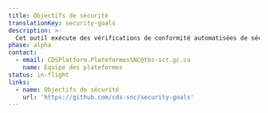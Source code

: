 ```yaml
---
title: Objectifs de sécurité
translationKey: security-goals
description: >-
  Cet outil exécute des vérifications de conformité automatisées de sécurité et d’accessibilité à chaque déploiement d’applications basées sur Kubernetes.
phase: alpha
contact:
  - email: CDSPlatform.PlateformesSNC@tbs-sct.gc.ca
    name: Équipe des plateformes
status: in-flight
links:
  - name: Objectifs de sécurité
    url: 'https://github.com/cds-snc/security-goals'
---
```


